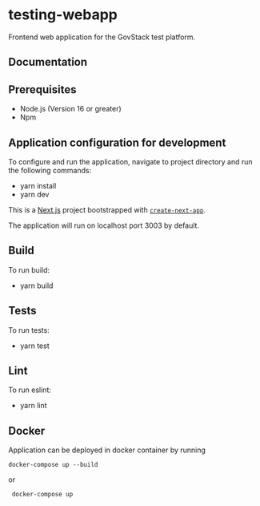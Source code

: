 # testing-webapp
Frontend web application for the GovStack test platform.

## Documentation

## Prerequisites

 * Node.js (Version 16 or greater)
 * Npm

## Application configuration for development 

To configure and run the application, navigate to project directory and run the following commands:

 * yarn install
 * yarn dev

 This is a [Next.js](https://nextjs.org/) project bootstrapped with [`create-next-app`](https://github.com/vercel/next.js/tree/canary/packages/create-next-app).

The application will run on localhost port 3003 by default.

## Build

To run build:

* yarn build

## Tests

To run tests:

* yarn test

## Lint

To run eslint:

* yarn lint

## Docker

Application can be deployed in docker container by running
```shell
docker-compose up --build 
```
or 
```shell
 docker-compose up
```